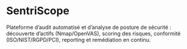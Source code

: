 # SentriScope
Plateforme d’audit automatisé et d’analyse de posture de sécurité : découverte d’actifs (Nmap/OpenVAS), scoring des risques, conformité (ISO/NIST/RGPD/PCI), reporting et remédiation en continu.
